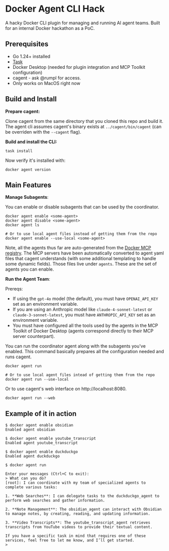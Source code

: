 # Docker Agent CLI Hack

A hacky Docker CLI plugin for managing and running AI agent teams. Built for an internal Docker hackathon as a PoC.

## Prerequisites

- Go 1.24+ installed
- [Task](https://taskfile.dev)
- Docker Desktop (needed for plugin integration and MCP Toolkit configuration)
- cagent - ask @rumpl for access.
- Only works on MacOS right now

## Build and Install

**Prepare cagent:**

Clone cagent from the same directory that you cloned this repo and build it. The agent cli assumes cagent's binary exists at `../cagent/bin/cagent` (can be overriden with the `--cagent` flag).

**Build and install the CLI:**

```
task install
```

Now verify it's installed with:

```
docker agent version
```

## Main Features

**Manage Subagents**:

You can enable or disable subagents that can be used by the coordinator.

```
docker agent enable <some-agent>
docker agent disable <some-agent>
docker agent ls

# Or to use local agent files instead of getting them from the repo
docker agent enable --use-local <some-agent>
```

Note, all the agents thus far are auto-generated from the [Docker MCP registry](https://github.com/docker/mcp-registry). The MCP servers have been automatically converted to agent yaml files that cagent understands (with some additional templating to handle some dynamic fields). Those files live under `agents`. These are the set of agents you can enable.

**Run the Agent Team**:

Prereqs:
- If using the `gpt-4o` model (the default), you must have `OPENAI_API_KEY` set as an environment variable.
- If you are using an Anthropic model like `claude-4-sonnet-latest` or `claude-3-sonnet-latest`, you must have `ANTHROPIC_API_KEY` set as an environment variable.
- You must have configured all the tools used by the agents in the MCP Toolkit of Docker Desktop (agents correspond directly to their MCP server counterpart).

You can run the coordinator agent along with the subagents you've enabled. This command basically prepares all the configuration needed and runs cagent.

```
docker agent run

# Or to use local agent files intead of getting them from the repo
docker agent run --use-local
```

Or to use cagent's web interface on http://localhost:8080.

```
docker agent run --web
```

## Example of it in action

```
$ docker agent enable obsidian
Enabled agent obsidian

$ docker agent enable youtube_transcript
Enabled agent youtube_transcript

$ docker agent enable duckduckgo
Enabled agent duckduckgo

$ docker agent run

Enter your messages (Ctrl+C to exit):
> What can you do?
[root]: I can coordinate with my team of specialized agents to complete various tasks:

1. **Web Searches**: I can delegate tasks to the duckduckgo_agent to perform web searches and gather information.
   
2. **Note Management**: The obsidian_agent can interact with Obsidian to manage notes, by creating, reading, and updating information.

3. **Video Transcripts**: The youtube_transcript_agent retrieves transcripts from YouTube videos to provide their textual content.

If you have a specific task in mind that requires one of these services, feel free to let me know, and I’ll get started.
> 
```